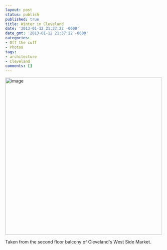 ```yaml
---
layout: post
status: publish
published: true
title: Winter in Cleveland
date: '2013-01-12 21:37:22 -0600'
date_gmt: '2013-01-12 21:37:22 -0600'
categories:
- Off the cuff
- Photos
tags:
- architecture
- Cleveland
comments: []
---
```


<a href="http://benwilhelm.com/files/2013/01/wpid-IMG_20130105_151611.jpg"><img class="alignnone" alt="image" src="http://benwilhelm.com/files/2013/01/wpid-IMG_20130105_151611.jpg" width="500" height="500" /></a>


Taken from the second floor balcony of Cleveland's West Side Market.

